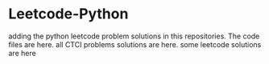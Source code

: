 # Leetcode-Python
adding the python leetcode problem solutions in this repositories. 
The code files are here.
all CTCI problems solutions are here.
some leetcode solutions are here


















































































































































































































































































































































































